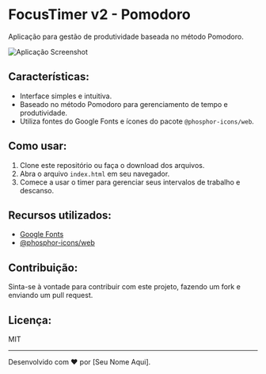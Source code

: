 # FocusTimer v2 - Pomodoro

Aplicação para gestão de produtividade baseada no método Pomodoro.

![Aplicação Screenshot]()

## Características:

- Interface simples e intuitiva.
- Baseado no método Pomodoro para gerenciamento de tempo e produtividade.
- Utiliza fontes do Google Fonts e ícones do pacote `@phosphor-icons/web`.

## Como usar:

1. Clone este repositório ou faça o download dos arquivos.
2. Abra o arquivo `index.html` em seu navegador.
3. Comece a usar o timer para gerenciar seus intervalos de trabalho e descanso.

## Recursos utilizados:

- [Google Fonts](https://fonts.googleapis.com)
- [@phosphor-icons/web](https://unpkg.com/@phosphor-icons/web)

## Contribuição:

Sinta-se à vontade para contribuir com este projeto, fazendo um fork e enviando um pull request.

## Licença:

MIT

---

Desenvolvido com ❤️ por [Seu Nome Aqui].
